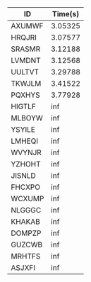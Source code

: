 |ID|Time(s)|
|-|-|
|AXUMWF|3.05325|
|HRQJRI|3.07577|
|SRASMR|3.12188|
|LVMDNT|3.12568|
|UULTVT|3.29788|
|TKWJLM|3.41522|
|PQXHYS|3.77928|
|HIGTLF|inf|
|MLBOYW|inf|
|YSYILE|inf|
|LMHEQI|inf|
|WVYNJR|inf|
|YZHOHT|inf|
|JISNLD|inf|
|FHCXPO|inf|
|WCXUMP|inf|
|NLGGGC|inf|
|KHAKAB|inf|
|DOMPZP|inf|
|GUZCWB|inf|
|MRHTFS|inf|
|ASJXFI|inf|
